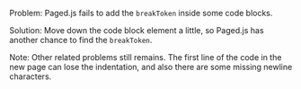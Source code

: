 Problem: Paged.js fails to add the `breakToken` inside some code blocks.

Solution: Move down the code block element a little, so Paged.js has another
chance to find the `breakToken`.

Note: Other related problems still remains. The first line of the code in the new
page can lose the indentation, and also there are some missing newline characters.

